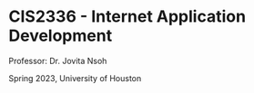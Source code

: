 # CIS2336 - Internet Application Development
Professor: Dr. Jovita Nsoh

Spring 2023, University of Houston
